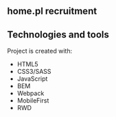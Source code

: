 ## home.pl recruitment

## Technologies and tools
Project is created with:
* HTML5
* CSS3/SASS
* JavaScript
* BEM
* Webpack
* MobileFirst
* RWD